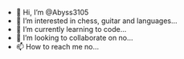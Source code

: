- 👋 Hi, I’m @Abyss3105
- 👀 I’m interested in chess, guitar and languages...
- 🌱 I’m currently learning to code...
- 💞️ I’m looking to collaborate on no...
- 📫 How to reach me no...

<!---
Abyss3105/Abyss3105 is a ✨ special ✨ repository because its `README.md` (this file) appears on your GitHub profile.
You can click the Preview link to take a look at your changes.
--->
